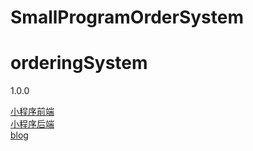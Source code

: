 # SmallProgramOrderSystem

# orderingSystem
1.0.0

[小程序前端](https://github.com/huerni/SmallProgramOrderSystem)  
[小程序后端](https://github.com/huerni/orderingSystem)  
[blog](https://blog.csdn.net/s1547156325/article/details/98778194?csdn_share_tail=%7B%22type%22%3A%22blog%22%2C%22rType%22%3A%22article%22%2C%22rId%22%3A%2298778194%22%2C%22source%22%3A%22s1547156325%22%7D)  

